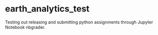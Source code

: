 # earth_analytics_test

Testing out releasing and submitting python assignments through Jupyter Notebook nbgrader.
